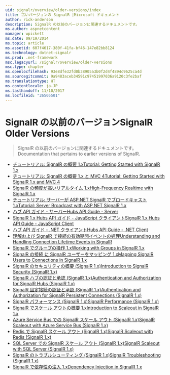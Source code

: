 ```yaml
---
uid: signalr/overview/older-versions/index
title: 古いバージョンの SignalR |Microsoft ドキュメント
author: rick-anderson
description: SignalR の以前のバージョンに関連するドキュメントです。
ms.author: aspnetcontent
manager: wpickett
ms.date: 09/19/2014
ms.topic: article
ms.assetid: 607f4617-380f-41fa-bf46-147e82bb8124
ms.technology: dotnet-signalr
ms.prod: .net-framework
msc.legacyurl: /signalr/overview/older-versions
msc.type: chapter
ms.openlocfilehash: 93e8dfe32fd0b38905a3b0f2d4f4894c9625ca4d
ms.sourcegitcommit: 9a9483aceb34591c97451997036a9120c3fe2baf
ms.translationtype: HT
ms.contentlocale: ja-JP
ms.lasthandoff: 11/10/2017
ms.locfileid: "26505501"
---
```

<a name="signalr-older-versions"></a><span data-ttu-id="a171c-103">SignalR の以前のバージョン</span><span class="sxs-lookup"><span data-stu-id="a171c-103">SignalR Older Versions</span></span>
====================
> <span data-ttu-id="a171c-104">SignalR の以前のバージョンに関連するドキュメントです。</span><span class="sxs-lookup"><span data-stu-id="a171c-104">Documentation that pertains to earlier versions of SignalR.</span></span>


- [<span data-ttu-id="a171c-105">チュートリアル: SignalR の概要 1.x</span><span class="sxs-lookup"><span data-stu-id="a171c-105">Tutorial: Getting Started with SignalR 1.x</span></span>](tutorial-getting-started-with-signalr.md)
- [<span data-ttu-id="a171c-106">チュートリアル: SignalR の概要 1.x と MVC 4</span><span class="sxs-lookup"><span data-stu-id="a171c-106">Tutorial: Getting Started with SignalR 1.x and MVC 4</span></span>](tutorial-getting-started-with-signalr-and-mvc-4.md)
- [<span data-ttu-id="a171c-107">SignalR の頻度が高いリアルタイム 1.x</span><span class="sxs-lookup"><span data-stu-id="a171c-107">High-Frequency Realtime with SignalR 1.x</span></span>](tutorial-high-frequency-realtime-with-signalr.md)
- [<span data-ttu-id="a171c-108">チュートリアル: サーバーが ASP.NET SignalR でブロードキャスト 1.x</span><span class="sxs-lookup"><span data-stu-id="a171c-108">Tutorial: Server Broadcast with ASP.NET SignalR 1.x</span></span>](tutorial-server-broadcast-with-aspnet-signalr.md)
- [<span data-ttu-id="a171c-109">ハブ API ガイド - サーバー</span><span class="sxs-lookup"><span data-stu-id="a171c-109">Hubs API Guide - Server</span></span>](signalr-1x-hubs-api-guide-server.md)
- [<span data-ttu-id="a171c-110">SignalR 1.x Hubs API ガイド - JavaScript クライアント</span><span class="sxs-lookup"><span data-stu-id="a171c-110">SignalR 1.x Hubs API Guide - JavaScript Client</span></span>](signalr-1x-hubs-api-guide-javascript-client.md)
- [<span data-ttu-id="a171c-111">ハブ API ガイド - .NET クライアント</span><span class="sxs-lookup"><span data-stu-id="a171c-111">Hubs API Guide - .NET Client</span></span>](signalr-1x-hubs-api-guide-net-client.md)
- [<span data-ttu-id="a171c-112">理解および SignalR で接続の有効期間イベントの処理</span><span class="sxs-lookup"><span data-stu-id="a171c-112">Understanding and Handling Connection Lifetime Events in SignalR</span></span>](handling-connection-lifetime-events.md)
- [<span data-ttu-id="a171c-113">SignalR でグループの操作 1.x</span><span class="sxs-lookup"><span data-stu-id="a171c-113">Working with Groups in SignalR 1.x</span></span>](working-with-groups.md)
- [<span data-ttu-id="a171c-114">SignalR の接続 に SignalR ユーザーをマッピング 1.x</span><span class="sxs-lookup"><span data-stu-id="a171c-114">Mapping SignalR Users to Connections in SignalR 1.x</span></span>](mapping-users-to-connections.md)
- [<span data-ttu-id="a171c-115">SignalR のセキュリティの概要 (SignalR 1.x)</span><span class="sxs-lookup"><span data-stu-id="a171c-115">Introduction to SignalR Security (SignalR 1.x)</span></span>](introduction-to-security.md)
- [<span data-ttu-id="a171c-116">SignalR ハブの認証と承認 (SignalR 1.x)</span><span class="sxs-lookup"><span data-stu-id="a171c-116">Authentication and Authorization for SignalR Hubs (SignalR 1.x)</span></span>](hub-authorization.md)
- [<span data-ttu-id="a171c-117">SignalR 固定接続の認証と承認 (SignalR 1.x)</span><span class="sxs-lookup"><span data-stu-id="a171c-117">Authentication and Authorization for SignalR Persistent Connections (SignalR 1.x)</span></span>](persistent-connection-authorization.md)
- [<span data-ttu-id="a171c-118">SignalR パフォーマンス (SignalR 1.x)</span><span class="sxs-lookup"><span data-stu-id="a171c-118">SignalR Performance (SignalR 1.x)</span></span>](signalr-performance.md)
- [<span data-ttu-id="a171c-119">SignalR でスケール アウトの概要 1.x</span><span class="sxs-lookup"><span data-stu-id="a171c-119">Introduction to Scaleout in SignalR 1.x</span></span>](scaleout-in-signalr.md)
- [<span data-ttu-id="a171c-120">Azure Service Bus での SignalR スケール アウト (SignalR 1.x)</span><span class="sxs-lookup"><span data-stu-id="a171c-120">SignalR Scaleout with Azure Service Bus (SignalR 1.x)</span></span>](scaleout-with-windows-azure-service-bus.md)
- [<span data-ttu-id="a171c-121">Redis で SignalR スケール アウト (SignalR 1.x)</span><span class="sxs-lookup"><span data-stu-id="a171c-121">SignalR Scaleout with Redis (SignalR 1.x)</span></span>](scaleout-with-redis.md)
- [<span data-ttu-id="a171c-122">SQL Server での SignalR スケール アウト (SignalR 1.x)</span><span class="sxs-lookup"><span data-stu-id="a171c-122">SignalR Scaleout with SQL Server (SignalR 1.x)</span></span>](scaleout-with-sql-server.md)
- [<span data-ttu-id="a171c-123">SignalR のトラブルシューティング (SignalR 1.x)</span><span class="sxs-lookup"><span data-stu-id="a171c-123">SignalR Troubleshooting (SignalR 1.x)</span></span>](troubleshooting.md)
- [<span data-ttu-id="a171c-124">SignalR で依存性の注入 1.x</span><span class="sxs-lookup"><span data-stu-id="a171c-124">Dependency Injection in SignalR 1.x</span></span>](dependency-injection.md)
